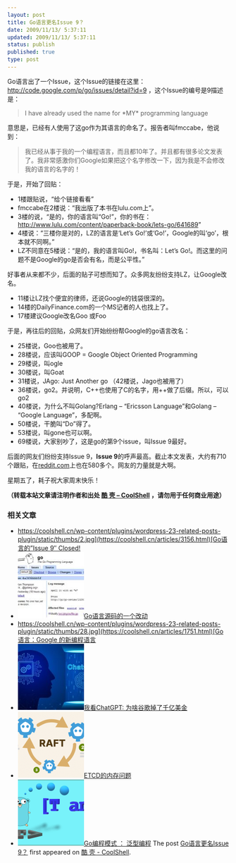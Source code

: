 ```yaml
---
layout: post
title: Go语言更名Issue 9？
date: 2009/11/13/ 5:37:11
updated: 2009/11/13/ 5:37:11
status: publish
published: true
type: post
---
```


Go语言出了一个Issue，这个Issue的链接在这里：<http://code.google.com/p/go/issues/detail?id=9> ，这个Issue的编号是9描述是：



> I have already used the name for \*MY\* programming language
> 
> 


意思是，已经有人使用了这go作为其语言的命名了。报告者叫fmccabe，他说到：



> 我已经从事于我的一个编程语言，而且都10年了。并且都有很多论文发表了。我非常感激你们Google如果把这个名字修改一下，因为我是不会修改我的语言的名字的！
> 
> 


于是，开始了回贴：


* 1楼跟贴说，“给个链接看看”
* fmccabe在2楼说：“我出版了本书在lulu.com上”。
* 3楼的说，“是的，你的语言叫“Go!”，你的书在：<http://www.lulu.com/content/paperback-book/lets-go/641689>”
* 4楼说：“三楼你是对的，LZ的语言是‘Let’s Go!’或‘Go!’，Google的叫‘go’，根本就不同啊。”
* LZ不同意在5楼说：“是的，我的语言叫Go!，书名叫：Let’s Go!。而这里的问题不是Google的go是否会有名，而是公平性。”


好事者从来都不少，后面的贴子可想而知了。众多网友纷纷支持LZ，让Google改名。


* 11楼让LZ找个便宜的律师，还说Google的钱袋很深的。
* 14楼的DailyFinance.com的一个MS记者的人也找上了。
* 17楼建议Google改名Goo 或Foo


于是，再往后的回贴，众网友们开始纷纷帮Google的go语言改名：  




* 25楼说，Goo也被用了。
* 28楼说，应该叫GOOP = Google Object Oriented Programming
* 29楼说，叫ogle
* 30楼说，叫Goat
* 31楼说，JAgo: Just Another go （42楼说，Jago也被用了）
* 36楼说，go2。并说明，C++也使用了C的名字，用++做了后缀。所以，可以go2
* 40楼说，为什么不叫Golang?Erlang – “Ericsson Language”和Golang – “Google Language”，多配啊。
* 50楼说，干脆叫“Do”得了。
* 53楼说，叫gone也可以啊。
* 69楼说，大家别吵了，这是go的第9个issue，叫Issue 9最好。


后面的网友们纷纷支持Issue 9，**Issue 9**的呼声最高。截止本文发表，大约有710个跟贴，在[reddit.com](http://www.reddit.com/r/programming/comments/a351z/oohhhh_snap_i_have_already_used_the_name_go_for/)上也在580多个。网友的力量就是大啊。


星期五了，耗子祝大家周末快乐！



**（转载本站文章请注明作者和出处 [酷 壳 – CoolShell](https://coolshell.cn/) ，请勿用于任何商业用途）**



### 相关文章

* [https://coolshell.cn/wp-content/plugins/wordpress-23-related-posts-plugin/static/thumbs/2.jpg](https://coolshell.cn/articles/3156.html)[Go语言的”Issue 9″ Closed!](https://coolshell.cn/articles/3156.html)
* [![Go语言源码的一个改动](../wp-content/uploads/2009/11/spell_it_with_e-150x150.jpg)](https://coolshell.cn/articles/1761.html)[Go语言源码的一个改动](https://coolshell.cn/articles/1761.html)
* [https://coolshell.cn/wp-content/plugins/wordpress-23-related-posts-plugin/static/thumbs/28.jpg](https://coolshell.cn/articles/1751.html)[Go 语言：Google 的新编程语言](https://coolshell.cn/articles/1751.html)
* [![我看ChatGPT: 为啥谷歌掉了千亿美金](../wp-content/uploads/2023/02/chatgpt-150x150.jpg)](https://coolshell.cn/articles/22398.html)[我看ChatGPT: 为啥谷歌掉了千亿美金](https://coolshell.cn/articles/22398.html)
* [![ETCD的内存问题](../wp-content/uploads/2022/05/etcd-150x150.png)](https://coolshell.cn/articles/22242.html)[ETCD的内存问题](https://coolshell.cn/articles/22242.html)
* [![Go编程模式 ： 泛型编程](../wp-content/uploads/2021/09/go-generics-150x150.png)](https://coolshell.cn/articles/21615.html)[Go编程模式 ： 泛型编程](https://coolshell.cn/articles/21615.html)
The post [Go语言更名Issue 9？](https://coolshell.cn/articles/1781.html) first appeared on [酷 壳 - CoolShell](https://coolshell.cn).